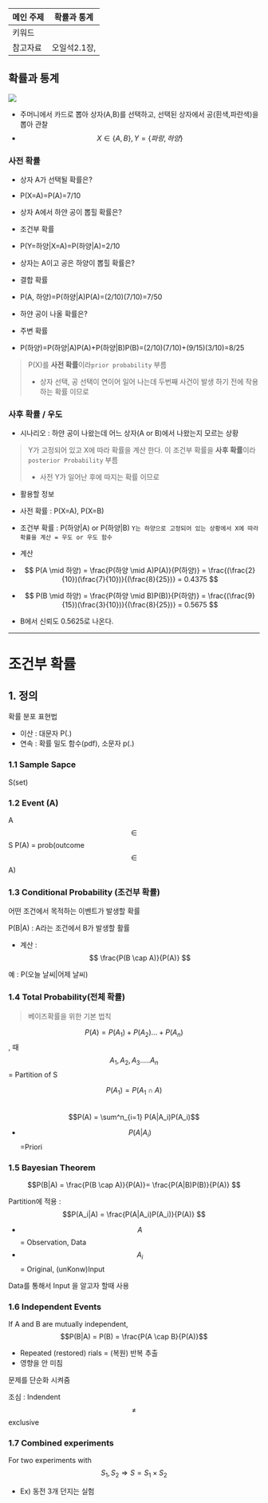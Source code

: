 |메인 주제|확률과 통계|
|-|-|
|키워드||
|참고자료|오일석2.1장, |


## 확률과 통계 

![](https://i.imgur.com/6Gn3uE1.png)

- 주머니에서 카드로 뽑아 상자(A,B)를 선택하고, 선택된 상자에서 공(흰색,파란색)을 뽑아 관찰 
- $$ X \in \{A,B\}, Y = \{파랑, 하양\}$$

### 사전 확률 

- 상자 A가 선택될 확률은? 
 - P(X=A)=P(A)=7/10
 

- 상자 A에서 하얀 공이 뽑힐 확률은?  
 - 조건부 확률
 - P(Y=하양|X=A)=P(하양|A)=2/10


- 상자는 A이고 공은 하양이 뽑힐 확률은?
 - 결합 확률
 - P(A, 하양)=P(하양|A)P(A)=(2/10)(7/10)=7/50


- 하얀 공이 나올 확률은?
 - 주변 확률
 - P(하양)=P(하양|A)P(A)+P(하양|B)P(B)=(2/10)(7/10)+(9/15)(3/10)=8/25

> P(X)를 **사전 확률**이라`prior probability` 부름
> - 상자 선택, 공 선택이 연이어 일어 나는데 두번째 사건이 발생 하기 전에 작용하는 확률 이므로 


### 사후 확률 / 우도 

- 시나리오 : 하얀 공이 나왔는데 어느 상자(A or B)에서 나왔는지 모르는 상황 

> Y가 고정되어 있고 X에 따라 확률을 계산 한다. 이 조건부 확률을 **사후 확률**이라 `posterior Probability` 부름 
> - 사전 Y가 일어난 후에 따지는 확률 이므로 

- 활용할 정보 
 - 사전 확률 : P(X=A), P(X=B)   
 - 조건부 확률 : P(하양|A) or P(하양|B) `Y는 하양으로 고정되어 있는 상황에서 X에 따라 확률을 계산 = 우도 or 우도 함수`


- 계산 
 - $$ P(A \mid 하양) =  \frac{P(하양 \mid A)P(A)}{P(하양)} = \frac{(\frac{2}{10})(\frac{7}{10})}{(\frac{8}{25})} = 0.4375   $$
 
 - $$ P(B \mid 하양) =  \frac{P(하양 \mid B)P(B)}{P(하양)} = \frac{(\frac{9}{15})(\frac{3}{10})}{(\frac{8}{25})} = 0.5675   $$
 - B에서 신뢰도 0.5625로 나온다. 












---

# 조건부 확률 

## 1.  정의 

확률 분포 표현법 
- 이산 : 대문자 P(.)
- 연속 : 확률 밀도 함수(pdf), 소문자 p(.)

### 1.1 Sample Sapce
S(set)

### 1.2 Event (A) 
A $$\in$$ S
P(A) = prob(outcome $$\in$$ A)

### 1.3 Conditional Probability (조건부 확률)
어떤 조건에서 목적하는 이벤트가 발생할 확률

P(B|A) : A라는 조건에서 B가 발생할 활률
- 계산 : $$ \frac{P(B \cap A)}{P(A)} $$

예 : P(오늘 날씨|어제 날씨)

### 1.4 Total Probability(전체 확률)
> 베이즈확률을 위한 기본 법칙

$$P(A) = P(A_1)+P(A_2)...+P(A_n)$$, 때 $$A_1, A_2, A_3.....A_n$$ = Partition of S

$$P(A_1) = P(A_1 \cap A)$$  
$$P(A) = \sum^n_{i=1} P(A|A_i)P(A_i)$$
- $$P(A|A_i)$$=Priori 

### 1.5 Bayesian Theorem

$$P(B|A) = \frac{P(B \cap A)}{P(A)}= \frac{P(A|B)P(B)}{P(A)} $$

Partition에 적용 : $$P(A_i|A) = \frac{P(A|A_i)P(A_i)}{P(A)} $$

- $$A$$ = Observation, Data
- $$A_i$$ = Original, (unKonw)Input

Data를 통해서 Input 을 알고자 할때 사용 

### 1.6 Independent Events 

If A and B are mutually independent, $$P(B|A) = P(B) = \frac{P(A \cap B}{P(A)}$$
- Repeated (restored) rials = (복원) 반복 추출
- 영향을 안 미침 

문제를 단순화 시켜줌 

조심 : Indendent $$\neq $$exclusive

### 1.7 Combined experiments
For two experiments with $$S_1, S_2 \Rightarrow  S = S_1 \times S_2 $$
- Ex) 동전 3개 던지는 실험 

